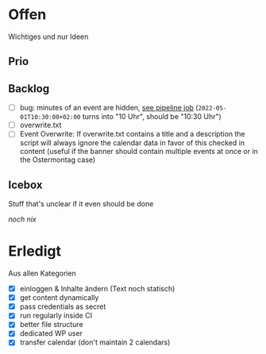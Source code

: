 # Offen

Wichtiges und nur Ideen

## Prio


## Backlog

- [ ] bug: minutes of an event are hidden, [see pipeline job](https://github.com/Husterknupp/lkg-halle/runs/6148299893?check_suite_focus=true) (`2022-05-01T10:30:00+02:00` turns into "10 Uhr", should be "10:30 Uhr")
- [ ] overwrite.txt
- [ ] Event Overwrite: If overwrite.txt contains a title and a description the script will always ignore the calendar data in favor of this checked in content (useful if the banner should contain multiple events at once or in the Ostermontag case)

## Icebox

Stuff that's unclear if it even should be done

_noch nix_

# Erledigt

Aus allen Kategorien

- [x] einloggen & Inhalte ändern (Text noch statisch)
- [x] get content dynamically
- [x] pass credentials as secret
- [x] run regularly inside CI
- [x] better file structure
- [x] dedicated WP user
- [x] transfer calendar (don't maintain 2 calendars)
